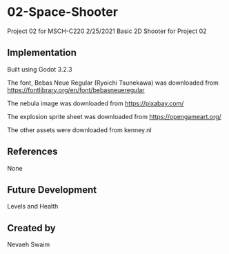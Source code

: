 # 02-Space-Shooter
Project 02 for MSCH-C220 2/25/2021
Basic 2D Shooter for Project 02
## Implementation
Built using Godot 3.2.3

The font, Bebas Neue Regular (Ryoichi Tsunekawa) was downloaded from https://fontlibrary.org/en/font/bebasneueregular

The nebula image was downloaded from https://pixabay.com/

The explosion sprite sheet was downloaded from https://opengameart.org/

The other assets were downloaded from kenney.nl
## References
None
## Future Development
Levels and Health
## Created by
Nevaeh Swaim
